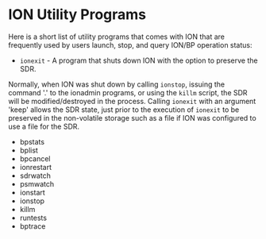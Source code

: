 # ION Utility Programs

Here is a short list of utility programs that comes with ION that are frequently used by users launch, stop, and query ION/BP operation status:

*  `ionexit` - A program that shuts down ION with the option to preserve the SDR.

Normally, when ION was shut down by calling `ionstop`,  issuing the command '.' to the ionadmin programs, or using the `killm` script, the SDR will be modified/destroyed in the process. Calling `ionexit` with an argument 'keep' allows the SDR state, just prior to the execution of `ionexit` to be preserved in the non-volatile storage such as a file if ION was configured to use a file for the SDR.

* bpstats
* bplist
* bpcancel
* ionrestart
* sdrwatch
* psmwatch
* ionstart
* ionstop
* killm
* runtests
* bptrace
